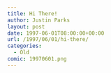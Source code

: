 ```yaml
---
title: Hi There!
author: Justin Parks
layout: post
date: 1997-06-01T08:00:00+00:00
url: /1997/06/01/hi-there/
categories:
  - Old
comic: 19970601.png
---
```

